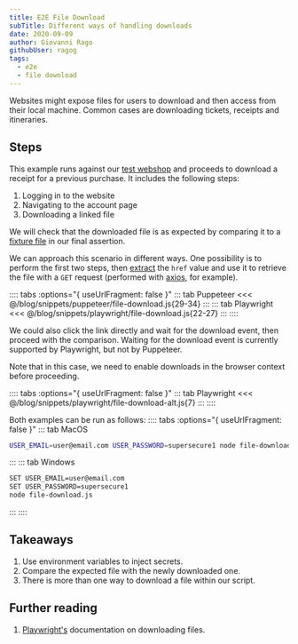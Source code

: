 ```yaml
---
title: E2E File Download
subTitle: Different ways of handling downloads
date: 2020-09-09
author: Giovanni Rago
githubUser: ragog
tags:
  - e2e
  - file download
---
```


Websites might expose files for users to download and then access from their local machine. Common cases are downloading tickets, receipts and itineraries.

## Steps

This example runs against our [test webshop](https://danube-webshop.herokuapp.com/) and proceeds to download a receipt for a previous purchase. It includes the following steps:

1. Logging in to the website
2. Navigating to the account page
3. Downloading a linked file

We will check that the downloaded file is as expected by comparing it to a [fixture file](test-data-intro/) in our final assertion.

We can approach this scenario in different ways. One possibility is to perform the first two steps, then [extract](basics-scraping/) the `href` value and use it to retrieve the file with a `GET` request (performed with [axios](https://github.com/axios/axios), for example).

:::: tabs :options="{ useUrlFragment: false }"
::: tab Puppeteer
<<< @/blog/snippets/puppeteer/file-download.js{29-34}
:::
::: tab Playwright
<<< @/blog/snippets/playwright/file-download.js{22-27}
:::
::::

We could also click the link directly and wait for the download event, then proceed with the comparison. Waiting for the download event is currently supported by Playwright, but not  by Puppeteer.

Note that in this case, we need to enable downloads in the browser context before proceeding.

:::: tabs :options="{ useUrlFragment: false }"
::: tab Playwright
<<< @/blog/snippets/playwright/file-download-alt.js{7}
:::
::::

Both examples can be run as follows:
:::: tabs :options="{ useUrlFragment: false }"
::: tab MacOS
```sh
USER_EMAIL=user@email.com USER_PASSWORD=supersecure1 node file-download.js
```
:::
::: tab Windows
```sh
SET USER_EMAIL=user@email.com
SET USER_PASSWORD=supersecure1
node file-download.js
```
:::
::::

## Takeaways

1. Use environment variables to inject secrets.
2. Compare the expected file with the newly downloaded one.
3. There is more than one way to download a file within our script.

## Further reading

1. [Playwright's](https://playwright.dev/#version=v1.3.0&path=docs%2Fapi.md&q=class-download) documentation on downloading files.
